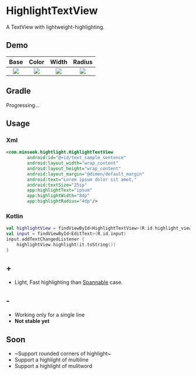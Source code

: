 # HighlightTextView
 A TextView with lightweight-highlighting.

## Demo
| Base | Color | Width | Radius |
|:---:|:---:|:---:|:---:|
|<img src='https://user-images.githubusercontent.com/32336889/88354423-d0819680-cd9b-11ea-851a-78c19b04bbc2.gif'/>|<img src='https://user-images.githubusercontent.com/32336889/88354429-d37c8700-cd9b-11ea-9ba5-c44e6755c852.gif'/>|<img src='https://user-images.githubusercontent.com/32336889/88354440-da0afe80-cd9b-11ea-8a67-43d5e8e03ad1.gif'/>|<img src='https://user-images.githubusercontent.com/32336889/88354435-d7100e00-cd9b-11ea-8384-1ca179070807.gif'/>|

## Gradle
Progressing...

## Usage
### Xml
``` xml
<com.minseok.hightlight.HighlightTextView
        android:id="@+id/text_sample_sentence"
        android:layout_width="wrap_content"
        android:layout_height="wrap_content"
        android:layout_margin="@dimen/default_margin"
        android:text="Lorem ipsum dolor sit amet,"
        android:textSize="25sp"
        app:highlightText="ipsum"
        app:highlightWidth="8dp"
        app:highlightRadius="4dp"/>
```

### Kotlin
``` kotlin
val highlightView = findViewById<HighlightTextView>(R.id.highlight_view)
val input = findViewById<EditText>(R.id.input)
input.addTextChangedListener {
    highlightView.highlight(it.toString())
}
```

## +
* Light, Fast highlighting than [Spannable](https://developer.android.com/reference/android/text/Spannable) case.

## -
* Working only for a single line
* **Not stable yet**


## Soon
* ~Support rounded corners of highlight~
* Support a highlight of multiline
* Support a highlight of mulitword
